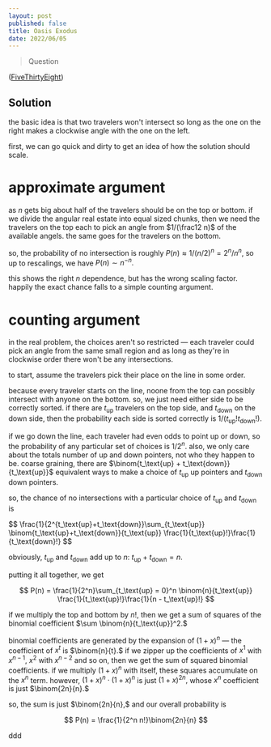 ```yaml
---
layout: post
published: false
title: Oasis Exodus
date: 2022/06/05
---
```


>Question

<!--more-->

([FiveThirtyEight](URL))

## Solution

the basic idea is that two travelers won't intersect so long as the one on the right makes a clockwise angle with the one on the left.

first, we can go quick and dirty to get an idea of how the solution should scale. 

# approximate argument

as $n$ gets big about half of the travelers should be on the top or bottom. if we divide the angular real estate into equal sized chunks, then we need the travelers on the top each to pick an angle from $1/(\frac12 n)$ of the available angels. the same goes for the travelers on the bottom.

so, the probability of no intersection is roughly $P(n) \approx 1/(n/2)^n =  2^n/n^n,$ so up to rescalings, we have $P(n) \sim n^{-n}.$

this shows the right $n$ dependence, but has the wrong scaling factor. happily the exact chance falls to a simple counting argument.

# counting argument

in the real problem, the choices aren't so restricted — each traveler could pick an angle from the same small region and as long as they're in clockwise order there won't be any intersections. 

to start, assume the travelers pick their place on the line in some order.

because every traveler starts on the line, noone from the top can possibly intersect with anyone on the bottom. so, we just need either side to be correctly sorted. if there are $t_\text{up}$ travelers on the top side, and $t_\text{down}$ on the down side, then the probability each side is sorted correctly is $1/(t_\text{up}!t_\text{down}!).$ 

if we go down the line, each traveler had even odds to point up or down, so the probability of any particular set of choices is $1/2^n.$ also, we only care about the totals number of up and down pointers, not who they happen to be. coarse graining, there are $\binom{t_\text{up} + t_\text{down}}{t_\text{up}}$ equivalent ways to make a choice of $t_\text{up}$ up pointers and $t_\text{down}$ down pointers.

so, the chance of no intersections with a particular choice of $t_\text{up}$ and $t_\text{down}$ is

$$
  \frac{1}{2^{t_\text{up}+t_\text{down}}\sum_{t_\text{up}} \binom{t_\text{up}+t_\text{down}}{t_\text{up}} \frac{1}{t_\text{up}!}\frac{1}{t_\text{down}!}
$$

obviously, $t_\text{up}$ and $t_\text{down}$ add up to $n$: $t_\text{up} + t_\text{down} = n.$

putting it all together, we get 

$$
  P(n) = \frac{1}{2^n}\sum_{t_\text{up} = 0}^n \binom{n}{t_\text{up}} \frac{1}{t_\text{up}!}\frac{1}{n - t_\text{up}!}
$$

if we multiply the top and bottom by $n!,$ then we get a sum of squares of the binomial coefficient $\sum \binom{n}{t_\text{up}}^2.$

binomial coefficients are generated by the expansion of $(1+x)^n$ — the coefficient of $x^t$ is $\binom{n}{t}.$ if we zipper up the coefficients of $x^1$ with $x^{n-1},$ $x^2$ with $x^{n-2}$ and so on, then we get the sum of squared binomial coefficients. if we multiply $(1+x)^n$ with itself, these squares accumulate on the $x^n$ term. however, $(1+x)^n\cdot(1+x)^n$ is just $(1+x)^{2n},$ whose $x^n$ coefficient is just $\binom{2n}{n}.$ 

so, the sum is just $\binom{2n}{n},$ and our overall probability is 

$$
  P(n) = \frac{1}{2^n n!}\binom{2n}{n}
$$

ddd

<br>
